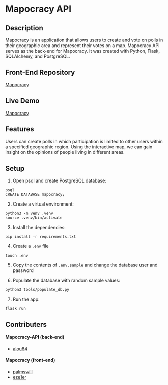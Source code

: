 # Mapocracy API

## Description

Mapocracy is an application that allows users to create and vote on polls in their geographic area and represent their votes on a map. Mapocracy API serves as the back-end for Mapocracy. It was created with Python, Flask, SQLAlchemy, and PostgreSQL. 

## Front-End Repository

[Mapocracy](https://github.com/palmswill/mapogracy)

## Live Demo

[Mapocracy](https://mapocracy.herokuapp.com/)

## Features

Users can create polls in which participation is limited to other users within a specified geographic region. Using the interactive map, we can gain insight on the opinions of people living in different areas.

## Setup

1. Open psql and create PostgreSQL database:

```
psql
CREATE DATABASE mapocracy;
```

2. Create a virtual environment:

```
python3 -m venv .venv
source .venv/bin/activate
```

3. Install the dependencies:

```
pip install -r requirements.txt
```

4. Create a `.env` file

```
touch .env
```

5. Copy the contents of `.env.sample` and change the database user and password

6. Populate the database with random sample values:

```
python3 tools/populate_db.py
```

7. Run the app:

```
flask run
```

## Contributers
#### Mapocracy-API (back-end)
- [alou64](https://github.com/alou64)
#### Mapocracy (front-end)
- [palmswill](https://github.com/palmswill)
- [eze1er](https://github.com/eze1er)
